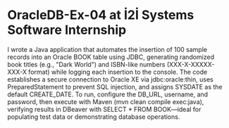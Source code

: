 # OracleDB-Ex-04 at İ2İ Systems Software Internship 

I wrote a Java application that automates the insertion of 100 sample records into an Oracle BOOK table using JDBC, generating randomized book titles (e.g., "Dark World") and ISBN-like numbers (XXX-X-XXXXX-XXX-X format) while logging each insertion to the console. The code establishes a secure connection to Oracle XE via jdbc:oracle:thin, uses PreparedStatement to prevent SQL injection, and assigns SYSDATE as the default CREATE_DATE. To run, configure the DB_URL, username, and password, then execute with Maven (mvn clean compile exec:java), verifying results in DBeaver with SELECT * FROM BOOK—ideal for populating test data or demonstrating database operations.

